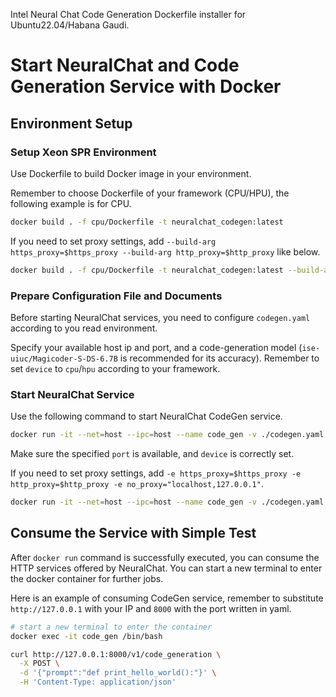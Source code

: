 Intel Neural Chat Code Generation Dockerfile installer for Ubuntu22.04/Habana Gaudi.

# Start NeuralChat and Code Generation Service with Docker

## Environment Setup

### Setup Xeon SPR Environment
Use Dockerfile to build Docker image in your environment.

Remember to choose Dockerfile of your framework (CPU/HPU), the following example is for CPU.
```bash
docker build . -f cpu/Dockerfile -t neuralchat_codegen:latest
```

If you need to set proxy settings, add `--build-arg https_proxy=$https_proxy --build-arg http_proxy=$http_proxy` like below.
```bash
docker build . -f cpu/Dockerfile -t neuralchat_codegen:latest --build-arg https_proxy=$https_proxy --build-arg http_proxy=$http_proxy
```  

### Prepare Configuration File and Documents
Before starting NeuralChat services, you need to configure `codegen.yaml` according to you read environment.


Specify your available host ip and port, and a code-generation model (`ise-uiuc/Magicoder-S-DS-6.7B` is recommended for its accuracy). Remember to set `device` to `cpu`/`hpu` according to your framework.


### Start NeuralChat Service
Use the following command to start NeuralChat CodeGen service.


```bash
docker run -it --net=host --ipc=host --name code_gen -v ./codegen.yaml:/codegen.yaml neuralchat_codegen:latest
```

Make sure the specified `port` is available, and `device` is correctly set.


If you need to set proxy settings, add `-e https_proxy=$https_proxy -e http_proxy=$http_proxy -e no_proxy="localhost,127.0.0.1"`.

```bash
docker run -it --net=host --ipc=host --name code_gen -v ./codegen.yaml:/codegen.yaml -e https_proxy=$https_proxy -e http_proxy=$http_proxy -e no_proxy="localhost,127.0.0.1" neuralchat_codegen:latest
```


## Consume the Service with Simple Test
After `docker run` command is successfully executed, you can consume the HTTP services offered by NeuralChat. You can start a new terminal to enter the docker container for further jobs.

Here is an example of consuming CodeGen service, remember to substitute `http://127.0.0.1` with your IP and `8000` with the port written in yaml.

```bash
# start a new terminal to enter the container
docker exec -it code_gen /bin/bash

curl http://127.0.0.1:8000/v1/code_generation \
  -X POST \
  -d '{"prompt":"def print_hello_world():"}' \
  -H 'Content-Type: application/json'
```
